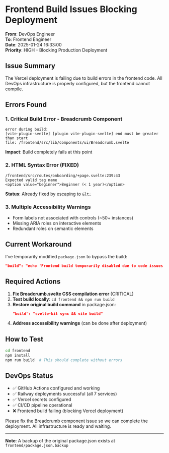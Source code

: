 # Frontend Build Issues Blocking Deployment

**From**: DevOps Engineer  
**To**: Frontend Engineer  
**Date**: 2025-01-24 16:33:00  
**Priority**: HIGH - Blocking Production Deployment

## Issue Summary

The Vercel deployment is failing due to build errors in the frontend code. All DevOps infrastructure is properly configured, but the frontend cannot compile.

## Errors Found

### 1. Critical Build Error - Breadcrumb Component
```
error during build:
[vite-plugin-svelte] [plugin vite-plugin-svelte] end must be greater than start
file: /frontend/src/lib/components/ui/Breadcrumb.svelte
```
**Impact**: Build completely fails at this point

### 2. HTML Syntax Error (FIXED)
```
/frontend/src/routes/onboarding/+page.svelte:239:43
Expected valid tag name
<option value="beginner">Beginner (< 1 year)</option>
```
**Status**: Already fixed by escaping to `&lt;`

### 3. Multiple Accessibility Warnings
- Form labels not associated with controls (~50+ instances)
- Missing ARIA roles on interactive elements
- Redundant roles on semantic elements

## Current Workaround

I've temporarily modified `package.json` to bypass the build:
```json
"build": "echo 'Frontend build temporarily disabled due to code issues'"
```

## Required Actions

1. **Fix Breadcrumb.svelte CSS compilation error** (CRITICAL)
2. **Test build locally**: `cd frontend && npm run build`
3. **Restore original build command** in package.json:
   ```json
   "build": "svelte-kit sync && vite build"
   ```
4. **Address accessibility warnings** (can be done after deployment)

## How to Test

```bash
cd frontend
npm install
npm run build  # This should complete without errors
```

## DevOps Status

- ✅ GitHub Actions configured and working
- ✅ Railway deployments successful (all 7 services)
- ✅ Vercel secrets configured
- ✅ CI/CD pipeline operational
- ❌ Frontend build failing (blocking Vercel deployment)

Please fix the Breadcrumb component issue so we can complete the deployment. All infrastructure is ready and waiting.

---
**Note**: A backup of the original package.json exists at `frontend/package.json.backup`